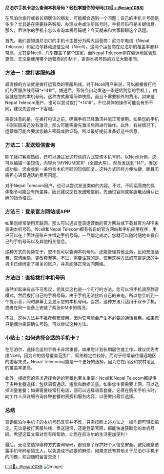 **尼泊尔手机卡怎么查询本机号码？轻松掌握你的号码[[TG💪+ @esim1088](https://t.me/s/esim1088)]**

在尼泊尔旅行或者长期居住的朋友，可能都会遇到一个问题：自己的手机卡号码是多少？尤其是在需要联系客服、办理业务或注册账号时，手机号码可是关键信息。那么，尼泊尔的手机卡怎么查询本机号码呢？今天就来和大家聊聊这个话题。

首先，我们要知道尼泊尔的手机卡主要分为两大运营商：尼泊尔电信（Nepal Telecom）和尼泊尔移动通信公司（Ncell）。这两个运营商在尼泊尔的覆盖率都非常高，尤其是Ncell，几乎覆盖了整个国家，而Nepal Telecom则在偏远地区表现更佳。无论是使用哪个运营商的SIM卡，查询本机号码的方法大致相同。

### 方法一：拨打客服热线

最直接的方法就是拨打运营商的客服热线。对于Ncell用户来说，可以直接拨打他们的客服热线号码“*141#”。拨通后，系统会自动发送一条短信到您的手机上，内容就是您的本机号码。这种方式非常简单快捷，而且不需要额外的费用。如果是Nepal Telecom用户，也可以尝试拨打“*141#”，不过具体的操作可能会有所不同，建议先咨询一下客服。

需要注意的是，在拨打电话之前，确保手机已经激活并能正常使用。如果您的手机卡刚买回来还没有激活，那么可能需要先激活后再进行操作。此外，有些情况下，运营商可能会要求您输入密码或验证码，所以最好提前准备好这些信息。

### 方法二：发送短信查询

除了拨打客服热线，还可以通过发送短信的方式查询本机号码。以Ncell为例，您可以编辑一条短信，内容为“MYNUMBER”（全部大写），然后发送到“141”。发送成功后，您会收到一条包含本机号码的短信回复。这种方式同样方便快捷，而且无需担心语音通话的费用问题。

对于Nepal Telecom用户，也可以尝试发送类似的内容。不过，不同运营商的具体指令可能会有所差异，因此建议您在发送短信前，先通过官网或客服电话确认正确的指令格式。

### 方法三：登录官方网站或APP

如果您经常使用互联网，那么可以通过登录运营商的官方网站或下载其官方APP来查询本机号码。Ncell和Nepal Telecom都有各自的官方网站和手机应用程序，用户可以在上面注册账户并绑定手机号码。一旦绑定成功，您就可以随时随地查看自己的手机号码以及其他相关信息。

这种方式的优势在于，您不仅可以查询本机号码，还能管理其他业务，比如充值话费、查询余额、更改套餐等。不过，需要注意的是，使用这种方法的前提是您的手机卡已经绑定了相关的账户，并且能够正常访问网络。

### 方法四：直接拨打本机号码

虽然听起来有点不可思议，但其实这也是一个可行的方法。您可以将手机调至静音模式，然后拨打自己的手机号码。由于手机无法接听自己的来电，所以您会听到一个提示音，同时屏幕上会显示您的本机号码。当然，这种方法只适用于双卡手机，或者在同一设备上安装了两张SIM卡的情况。

不过，这种方法并不推荐频繁使用，因为它可能会产生不必要的通话费用。如果您只是偶尔需要确认号码，可以尝试这种方法。

### 小贴士：如何选择合适的手机卡？

在尼泊尔，选择合适的手机卡非常重要。如果您计划长期居住或工作，建议优先考虑Ncell，因为它的信号覆盖范围广，网络稳定性较好。而对于经常前往偏远地区的游客来说，Nepal Telecom可能是一个更好的选择，因为它在山区和农村地区的覆盖率更高。

此外，根据您的需求选择合适的套餐也至关重要。Ncell和Nepal Telecom都提供了多种套餐选择，包括语音通话、短信和数据流量。如果您主要需要上网，可以选择流量套餐；如果需要经常打电话，则可以选择语音套餐。记得在购买手机卡时，向工作人员详细咨询各种套餐的资费和服务内容，以便做出最佳选择。

### 总结

查询尼泊尔手机卡的本机号码其实并不难，只需按照上述方法之一操作即可轻松搞定。无论是拨打客服热线、发送短信，还是登录官网，都能快速获取您的本机号码。希望这篇文章对您有所帮助，让您在尼泊尔的生活更加便利！

最后，无论您选择哪种方式查询号码，都别忘了保护好个人信息安全。避免随意透露手机号码给陌生人，以免造成不必要的麻烦。如果您还有其他关于尼泊尔手机卡的问题，欢迎随时留言交流！

[[TG💪+ @esim1088](https://t.me/s/esim1088) ![Image](https://i.postimg.cc/4NQfJmqS/Snipaste-2025-05-13-00-14-12.png)]
